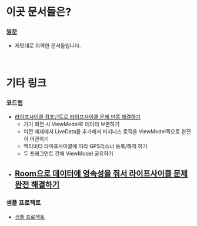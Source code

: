 # 이곳 문서들은?
### [원문](https://developer.android.com/topic/libraries/architecture/index.html)
- 제멋대로 의역한 문서들입니다.

<br>

# 기타 링크
### 코드랩
- [라이프사이클 컴포넌트로 라이프사이클 문제 반쯤 해결하기](https://codelabs.developers.google.com/codelabs/android-lifecycles/#0)
	- 기기 회전 시 ViewModel로 데이터 보존하기
	- 이전 예제에서 LiveData를 추가해서 비지니스 로직을 ViewModel쪽으로 완전히 이관하기
	- 액티비티 라이프사이클에 따라 GPS리스너 등록/해제 하기
	- 두 프래그먼트 간에 ViewModel 공유하기
- [Room으로 데이터에 영속성을 줘서 라이프사이클 문제 완전 해결하기](https://codelabs.developers.google.com/codelabs/android-persistence/#0)
	- 

### 샘플 프로젝트
- [샘플 프로젝트](https://github.com/googlesamples/android-architecture-components)

